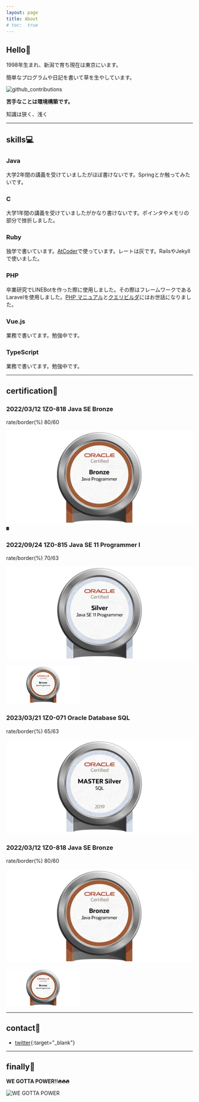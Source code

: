 ```yaml
---
layout: page
title: About
# toc:  true
---
```


## Hello👋

1998年生まれ、新潟で育ち現在は東京にいます。

簡単なプログラムや日記を書いて草を生やしています。

![github_contributions](https://github-profile-summary-cards.vercel.app/api/cards/profile-details?username=taku0622&theme=nord_dark)

**苦手なことは環境構築です。**

知識は狭く、浅く

***

##  skills💻

### Java　<i class="fab fa-java" style="font-size:1.2em;"></i>

大学2年間の講義を受けていましたがほぼ書けないです。Springとか触ってみたいです。

### C　<i class="fas fa-copyright" style="font-size:1.2em;"></i>

大学1年間の講義を受けていましたがかなり書けないです。ポインタやメモリの部分で挫折しました。

### Ruby　<i class="fas fa-gem" style="font-size:1.0em;"></i>

独学で書いています。[AtCoder](https://atcoder.jp/?lang=ja)で使っています。レートは灰です。RailsやJekyllで使いました。

### PHP　<i class="fab fa-php" style="font-size:1.2em;"></i>

卒業研究でLINEBotを作った際に使用しました。その際はフレームワークであるLaravelを使用しました。[PHP マニュアル](https://www.php.net/manual/ja/index.php)と[クエリビルダ](https://readouble.com/laravel/8.x/ja/queries.html)にはお世話になりました。

### Vue.js　<i class="fab fa-vuejs" style="font-size:1.2em;"></i>

業務で書いてます。勉強中です。

### TypeScript　<i class="fab fa-js" style="font-size:1.2em;"></i>

業務で書いてます。勉強中です。

***


##  certification🧪

### 2022/03/12 1Z0-818 Java SE Bronze <i class="fab fa-java" style="font-size:1.2em;"></i>

rate/border(%)
80/60

![JavaBronze](./certification/JavaBronze.jpg)
<svg xmlns="http://www.w3.org/2000/svg" height="0.625em" viewBox="0 0 448 512"><!--! Font Awesome Free 6.4.0 by @fontawesome - https://fontawesome.com License - https://fontawesome.com/license (Commercial License) Copyright 2023 Fonticons, Inc. --><path d="M448 80v48c0 44.2-100.3 80-224 80S0 172.2 0 128V80C0 35.8 100.3 0 224 0S448 35.8 448 80zM393.2 214.7c20.8-7.4 39.9-16.9 54.8-28.6V288c0 44.2-100.3 80-224 80S0 332.2 0 288V186.1c14.9 11.8 34 21.2 54.8 28.6C99.7 230.7 159.5 240 224 240s124.3-9.3 169.2-25.3zM0 346.1c14.9 11.8 34 21.2 54.8 28.6C99.7 390.7 159.5 400 224 400s124.3-9.3 169.2-25.3c20.8-7.4 39.9-16.9 54.8-28.6V432c0 44.2-100.3 80-224 80S0 476.2 0 432V346.1z"/></svg>
### 2022/09/24 1Z0-815 Java SE 11 Programmer I <i class="fab fa-java" style="font-size:1.2em;"></i>

rate/border(%)
70/63

![JavaSilver](./certification/JavaSilver.jpg)

<img src="./certification/JavaBronze.jpg" width="200px">

### 2023/03/21 1Z0-071 Oracle Database SQL <i class="fab fa-database" style="font-size:1.2em;"></i>

rate/border(%)
65/63

![SQLSilver](./certification/SQLSilver.jpg)

### 2022/03/12 1Z0-818 Java SE Bronze <i class="fab fa-java" style="font-size:1.2em;"></i>

rate/border(%)
80/60

![JavaBronze](./certification/JavaBronze.jpg)

<img src="./certification/JavaBronze.jpg" width="200px">


***

## contact🤝

- [twitter](https://twitter.com/creepy_cats){:target="_blank"}

***

## finally🐉

**WE GOTTA POWER!!🔥🔥🔥**

![WE GOTTA POWER](https://i.pinimg.com/originals/89/7b/7e/897b7ef20f19ac795065763477dc7127.gif) 



